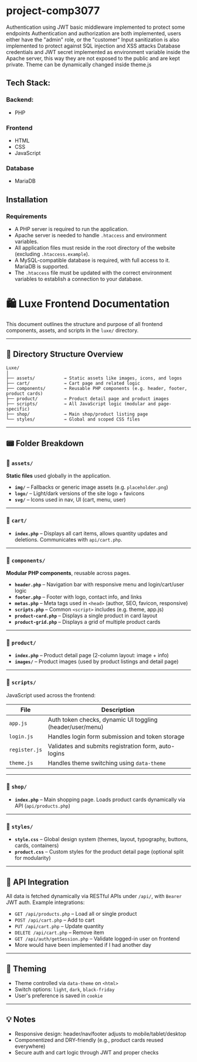 # project-comp3077

Authentication using JWT 
basic middleware implemented to protect some endpoints
Authentication and authorization are both implemented, users either have the "admin" role, or the "customer"
Input sanitization is also implemented to protect against SQL injection and XSS attacks
Database credentials and JWT secret implemented as environment variable inside the Apache server, this way they are not exposed to the public and are kept private.
Theme can be dynamically changed inside theme.js

## Tech Stack:
### Backend:
- PHP
### Frontend
- HTML
- CSS
- JavaScript
### Database
- MariaDB

## Installation
### Requirements

- A PHP server is required to run the application.
- Apache server is needed to handle `.htaccess` and environment variables.
- All application files must reside in the root directory of the website (excluding `.htaccess.example`).
- A MySQL-compatible database is required, with full access to it. MariaDB is supported.
- The `.htaccess` file must be updated with the correct environment variables to establish a connection to your database.


# 🛍️ Luxe Frontend Documentation

This document outlines the structure and purpose of all frontend components, assets, and scripts in the `luxe/` directory.

---

## 📁 Directory Structure Overview

```
Luxe/
│
├── assets/           → Static assets like images, icons, and logos
├── cart/             → Cart page and related logic
├── components/       → Reusable PHP components (e.g. header, footer, product cards)
├── product/          → Product detail page and product images
├── scripts/          → All JavaScript logic (modular and page-specific)
├── shop/             → Main shop/product listing page
└── styles/           → Global and scoped CSS files
```

---

## 📟 Folder Breakdown

### 📁 `assets/`

**Static files** used globally in the application.

- **`img/`** – Fallbacks or generic image assets (e.g. `placeholder.png`)
- **`logo/`** – Light/dark versions of the site logo + favicons
- **`svg/`** – Icons used in nav, UI (cart, menu, user)

---

### 📁 `cart/`

- **`index.php`** – Displays all cart items, allows quantity updates and deletions. Communicates with `api/cart.php`.

---

### 📁 `components/`

**Modular PHP components**, reusable across pages.

- **`header.php`** – Navigation bar with responsive menu and login/cart/user logic
- **`footer.php`** – Footer with logo, contact info, and links
- **`metas.php`** – Meta tags used in `<head>` (author, SEO, favicon, responsive)
- **`scripts.php`** – Common `<script>` includes (e.g. theme, app.js)
- **`product-card.php`** – Displays a single product in card layout
- **`product-grid.php`** – Displays a grid of multiple product cards

---

### 📁 `product/`

- **`index.php`** – Product detail page (2-column layout: image + info)
- **`images/`** – Product images (used by product listings and detail page)

---

### 📁 `scripts/`

JavaScript used across the frontend:

| File              | Description |
|-------------------|-------------|
| `app.js`          | Auth token checks, dynamic UI toggling (header/user/menu) |
| `login.js`        | Handles login form submission and token storage |
| `register.js`     | Validates and submits registration form, auto-logins |
| `theme.js`        | Handles theme switching using `data-theme` |

---

### 📁 `shop/`

- **`index.php`** – Main shopping page. Loads product cards dynamically via API (`api/products.php`)

---

### 📁 `styles/`

- **`style.css`** – Global design system (themes, layout, typography, buttons, cards, containers)
- **`product.css`** – Custom styles for the product detail page (optional split for modularity)

---

## 🔁 API Integration

All data is fetched dynamically via RESTful APIs under `/api/`, with `Bearer` JWT auth. Example integrations:

- `GET /api/products.php` – Load all or single product
- `POST /api/cart.php` – Add to cart
- `PUT /api/cart.php` – Update quantity
- `DELETE /api/cart.php` – Remove item
- `GET /api/auth/getSession.php` – Validate logged-in user on frontend
- More would have been implemented if I had another day
---

## 🌙 Theming

- Theme controlled via `data-theme` on `<html>`
- Switch options: `light`, `dark`, `black-friday`
- User's preference is saved in `cookie`

---

## 💡 Notes

- Responsive design: header/nav/footer adjusts to mobile/tablet/desktop
- Componentized and DRY-friendly (e.g., product cards reused everywhere)
- Secure auth and cart logic through JWT and proper checks
